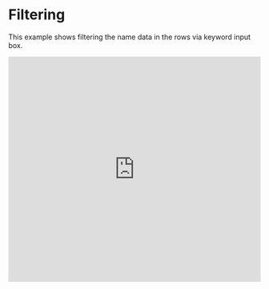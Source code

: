 # Filtering
This example shows filtering the name data in the rows via keyword input box.

<iframe width="100%" height="450" frameborder="0" src="https://embed.plnkr.co/bvA2gMHyxFtCFN8ZWbi0?show=preview&autoCloseSidebar=true" />

